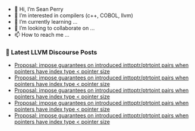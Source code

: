 - 👋 Hi, I’m Sean Perry
- 👀 I’m interested in compilers (c++, COBOL, llvm)
- 🌱 I’m currently learning ...
- 💞️ I’m looking to collaborate on ...
- 📫 How to reach me ...

<!---
s66perry/s66perry is a ✨ special ✨ repository because its `README.md` (this file) appears on your GitHub profile.
You can click the Preview link to take a look at your changes.
--->
### 📕 Latest LLVM Discourse Posts

<!-- DISCOURSE-LLVM:START -->
- [Proposal: impose guarantees on introduced inttoptr/ptrtoint pairs when pointers have index type &lt; pointer size](https://discourse.llvm.org/t/proposal-impose-guarantees-on-introduced-inttoptr-ptrtoint-pairs-when-pointers-have-index-type-pointer-size/68526#post_14)
- [Proposal: impose guarantees on introduced inttoptr/ptrtoint pairs when pointers have index type &lt; pointer size](https://discourse.llvm.org/t/proposal-impose-guarantees-on-introduced-inttoptr-ptrtoint-pairs-when-pointers-have-index-type-pointer-size/68526#post_13)
- [Proposal: impose guarantees on introduced inttoptr/ptrtoint pairs when pointers have index type &lt; pointer size](https://discourse.llvm.org/t/proposal-impose-guarantees-on-introduced-inttoptr-ptrtoint-pairs-when-pointers-have-index-type-pointer-size/68526#post_12)
- [Proposal: impose guarantees on introduced inttoptr/ptrtoint pairs when pointers have index type &lt; pointer size](https://discourse.llvm.org/t/proposal-impose-guarantees-on-introduced-inttoptr-ptrtoint-pairs-when-pointers-have-index-type-pointer-size/68526#post_11)
- [Proposal: impose guarantees on introduced inttoptr/ptrtoint pairs when pointers have index type &lt; pointer size](https://discourse.llvm.org/t/proposal-impose-guarantees-on-introduced-inttoptr-ptrtoint-pairs-when-pointers-have-index-type-pointer-size/68526#post_10)
<!-- DISCOURSE-LLVM:END -->
